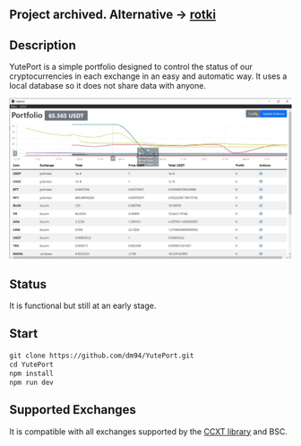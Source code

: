## Project archived. Alternative -> [rotki](https://github.com/rotki/rotki)


## Description

YutePort is a simple portfolio designed to control the status of our cryptocurrencies in each exchange in an easy and automatic way.
It uses a local database so it does not share data with anyone.

![YutePort](https://raw.githubusercontent.com/dm94/YutePort/master/screenshots/main.jpg)

## Status

It is functional but still at an early stage.

## Start

```
git clone https://github.com/dm94/YutePort.git
cd YutePort
npm install
npm run dev
```

## Supported Exchanges

It is compatible with all exchanges supported by the [CCXT library](https://github.com/ccxt/ccxt) and BSC.
